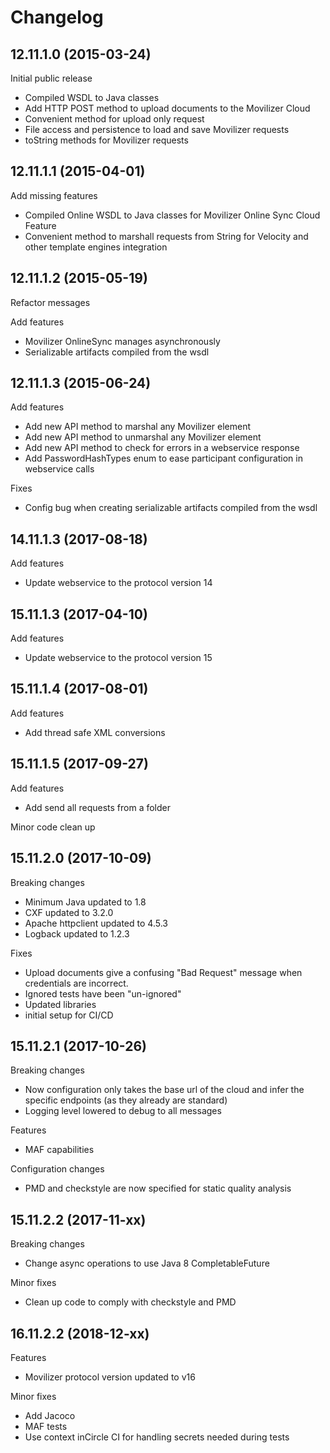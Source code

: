 # Changelog

## 12.11.1.0 (2015-03-24)

Initial public release

- Compiled WSDL to Java classes
- Add HTTP POST method to upload documents to the Movilizer Cloud
- Convenient method for upload only request
- File access and persistence to load and save Movilizer requests
- toString methods for Movilizer requests

## 12.11.1.1 (2015-04-01)

Add missing features

- Compiled Online WSDL to Java classes for Movilizer Online Sync Cloud Feature
- Convenient method to marshall requests from String for Velocity and other template engines integration

## 12.11.1.2 (2015-05-19)

Refactor messages

Add features

- Movilizer OnlineSync manages asynchronously
- Serializable artifacts compiled from the wsdl

## 12.11.1.3 (2015-06-24)

Add features

- Add new API method to marshal any Movilizer element
- Add new API method to unmarshal any Movilizer element
- Add new API method to check for errors in a webservice response
- Add PasswordHashTypes enum to ease participant configuration in webservice calls

Fixes
- Config bug when creating serializable artifacts compiled from the wsdl

## 14.11.1.3 (2017-08-18)

Add features

- Update webservice to the protocol version 14

## 15.11.1.3 (2017-04-10)

Add features

- Update webservice to the protocol version 15

## 15.11.1.4 (2017-08-01)

Add features

- Add thread safe XML conversions

## 15.11.1.5 (2017-09-27)

Add features

- Add send all requests from a folder

Minor code clean up

## 15.11.2.0 (2017-10-09)

Breaking changes

- Minimum Java updated to 1.8
- CXF updated to 3.2.0
- Apache httpclient updated to 4.5.3
- Logback updated to 1.2.3

Fixes

- Upload documents give a confusing "Bad Request" message when credentials are incorrect.
- Ignored tests have been "un-ignored"
- Updated libraries
- initial setup for CI/CD 

## 15.11.2.1 (2017-10-26)

Breaking changes

- Now configuration only takes the base url of the cloud and infer the specific endpoints (as they already are standard)
- Logging level lowered to debug to all messages

Features

- MAF capabilities

Configuration changes

- PMD and checkstyle are now specified for static quality analysis

## 15.11.2.2 (2017-11-xx)

Breaking changes

- Change async operations to use Java 8 CompletableFuture

Minor fixes

- Clean up code to comply with checkstyle and PMD

## 16.11.2.2 (2018-12-xx)

Features

- Movilizer protocol version updated to v16

Minor fixes

- Add Jacoco
- MAF tests
- Use context inCircle CI for handling secrets needed during tests

